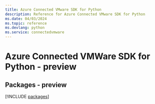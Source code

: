 ```yaml
---
title: Azure Connected VMware SDK for Python
description: Reference for Azure Connected VMware SDK for Python
ms.date: 04/03/2024
ms.topic: reference
ms.devlang: python
ms.service: connectedvmware
---
```

# Azure Connected VMWare SDK for Python - preview
## Packages - preview
[!INCLUDE [packages](connected-vmware-index.md)]